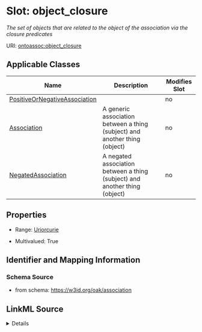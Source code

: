 # Slot: object_closure


_The set of objects that are related to the object of the association via the closure predicates_



URI: [ontoassoc:object_closure](https://w3id.org/oak/association/object_closure)



<!-- no inheritance hierarchy -->




## Applicable Classes

| Name | Description | Modifies Slot |
| --- | --- | --- |
[PositiveOrNegativeAssociation](PositiveOrNegativeAssociation.md) |  |  no  |
[Association](Association.md) | A generic association between a thing (subject) and another thing (object) |  no  |
[NegatedAssociation](NegatedAssociation.md) | A negated association between a thing (subject) and another thing (object) |  no  |







## Properties

* Range: [Uriorcurie](Uriorcurie.md)

* Multivalued: True





## Identifier and Mapping Information







### Schema Source


* from schema: https://w3id.org/oak/association




## LinkML Source

<details>
```yaml
name: object_closure
description: The set of objects that are related to the object of the association
  via the closure predicates
from_schema: https://w3id.org/oak/association
rank: 1000
multivalued: true
alias: object_closure
domain_of:
- PositiveOrNegativeAssociation
range: uriorcurie

```
</details>